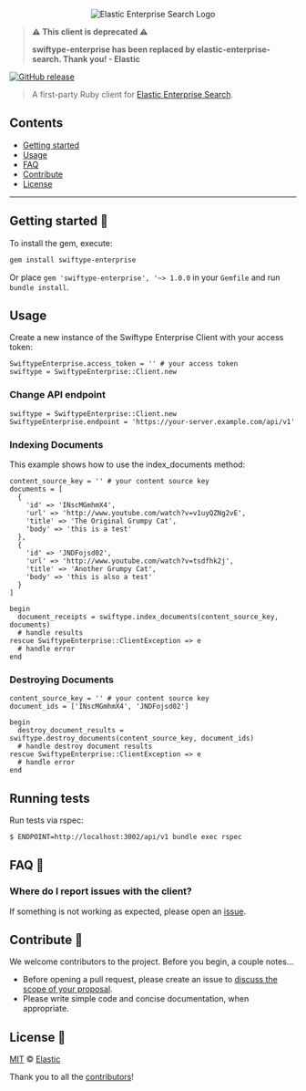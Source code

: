 <p align="center"><img src="https://github.com/swiftype/swiftype-enterprise-ruby/blob/master/logo-enterprise-search.png?raw=true" alt="Elastic Enterprise Search Logo"></p>


> **⚠️ This client is deprecated ⚠️**
>
> **swiftype-enterprise has been replaced by elastic-enterprise-search. Thank you! - Elastic**

<a href="https://github.com/swiftype/swiftype-enterprise-ruby/releases"><img src="https://img.shields.io/github/release/swiftype/swiftype-enterprise-ruby/all.svg?style=flat-square" alt="GitHub release" /></a></p>

> A first-party Ruby client for [Elastic Enterprise Search](https://www.elastic.co/solutions/enterprise-search).

## Contents

+ [Getting started](#getting-started-)
+ [Usage](#usage)
+ [FAQ](#faq-)
+ [Contribute](#contribute-)
+ [License](#license-)

***

## Getting started 🐣

To install the gem, execute:

```bash
gem install swiftype-enterprise
```

Or place `gem 'swiftype-enterprise', '~> 1.0.0` in your `Gemfile` and run `bundle install`.

## Usage

Create a new instance of the Swiftype Enterprise Client with your access token:

    SwiftypeEnterprise.access_token = '' # your access token
    swiftype = SwiftypeEnterprise::Client.new

### Change API endpoint

 ```
swiftype = SwiftypeEnterprise::Client.new
SwiftypeEnterprise.endpoint = 'https://your-server.example.com/api/v1'
```


### Indexing Documents

This example shows how to use the index_documents method:

    content_source_key = '' # your content source key
    documents = [
      {
        'id' => 'INscMGmhmX4',
        'url' => 'http://www.youtube.com/watch?v=v1uyQZNg2vE',
        'title' => 'The Original Grumpy Cat',
        'body' => 'this is a test'
      },
      {
        'id' => 'JNDFojsd02',
        'url' => 'http://www.youtube.com/watch?v=tsdfhk2j',
        'title' => 'Another Grumpy Cat',
        'body' => 'this is also a test'
      }
    ]

    begin
      document_receipts = swiftype.index_documents(content_source_key, documents)
      # handle results
    rescue SwiftypeEnterprise::ClientException => e
      # handle error
    end

### Destroying Documents

    content_source_key = '' # your content source key
    document_ids = ['INscMGmhmX4', 'JNDFojsd02']

    begin
      destroy_document_results = swiftype.destroy_documents(content_source_key, document_ids)
      # handle destroy document results
    rescue SwiftypeEnterprise::ClientException => e
      # handle error
    end

## Running tests

Run tests via rspec:

```bash
$ ENDPOINT=http://localhost:3002/api/v1 bundle exec rspec
```

## FAQ 🔮

### Where do I report issues with the client?

If something is not working as expected, please open an [issue](https://github.com/swiftype/swiftype-enterprise-ruby/issues/new).

## Contribute 🚀

We welcome contributors to the project. Before you begin, a couple notes...

+ Before opening a pull request, please create an issue to [discuss the scope of your proposal](https://github.com/swiftype/swiftype-enterprise-ruby/issues).
+ Please write simple code and concise documentation, when appropriate.

## License 📗

[MIT](https://github.com/swiftype/swiftype-enterprise-ruby/blob/master/LICENSE) © [Elastic](https://github.com/elastic)

Thank you to all the [contributors](https://github.com/swiftype/swiftype-enterprise-ruby/graphs/contributors)!
